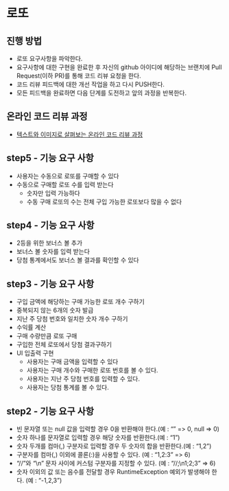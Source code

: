 # 로또
## 진행 방법
* 로또 요구사항을 파악한다.
* 요구사항에 대한 구현을 완료한 후 자신의 github 아이디에 해당하는 브랜치에 Pull Request(이하 PR)를 통해 코드 리뷰 요청을 한다.
* 코드 리뷰 피드백에 대한 개선 작업을 하고 다시 PUSH한다.
* 모든 피드백을 완료하면 다음 단계를 도전하고 앞의 과정을 반복한다.

## 온라인 코드 리뷰 과정
* [텍스트와 이미지로 살펴보는 온라인 코드 리뷰 과정](https://github.com/next-step/nextstep-docs/tree/master/codereview)

## step5 - 기능 요구 사항
* 사용자는 수동으로 로또를 구매할 수 있다
* 수동으로 구매할 로또 수를 입력 받는다
  * 숫자만 입력 가능하다
  * 수동 구매 로또의 수는 전체 구입 가능한 로또보다 많을 수 없다

## step4 - 기능 요구 사항
* 2등을 위한 보너스 볼 추가
* 보너스 볼 숫자를 입력 받는다
* 당첨 통계에서도 보너스 볼 결과를 확인할 수 있다

## step3 - 기능 요구 사항
* 구입 금액에 해당하는 구매 가능한 로또 개수 구하기
* 중복되지 않는 6개의 숫자 발급
* 지난 주 당첨 번호와 일치한 숫자 개수 구하기
* 수익률 계산
* 구매 수량만큼 로또 구매
* 구입한 전체 로또에서 당첨 결과구하기
* UI 입출력 구현
  * 사용자는 구매 금액을 입력할 수 있다
  * 사용자는 구매 개수와 구매한 로또 번호를 볼 수 있다.
  * 사용자는 지난 주 당첨 번호를 입력할 수 있다.
  * 사용자는 당첨 통계를 볼 수 있다.

## step2 - 기능 요구 사항
* 빈 문자열 또는 null 값을 입력할 경우 0을 반환해야 한다.(예 : “” => 0, null => 0)
* 숫자 하나를 문자열로 입력할 경우 해당 숫자를 반환한다.(예 : “1”)
* 숫자 두개를 컴마(,) 구분자로 입력할 경우 두 숫자의 합을 반환한다.(예 : “1,2”)
* 구분자를 컴마(,) 이외에 콜론(:)을 사용할 수 있다. (예 : “1,2:3” => 6)
* “//”와 “\n” 문자 사이에 커스텀 구분자를 지정할 수 있다. (예 : “//;\n1;2;3” => 6)
* 숫자 이외의 값 또는 음수를 전달할 경우 RuntimeException 예외가 발생해야 한다. (예 : “-1,2,3”)